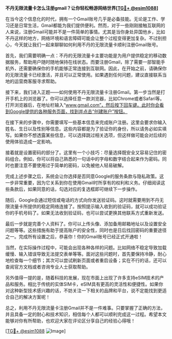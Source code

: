 **不丹无限流量卡怎么注册gmail？让你轻松畅游网络世界[[TG💪+ @esim1088](https://t.me/s/esim1088)]**

在当今这个信息化的时代，拥有一个Gmail账号几乎是必备技能。无论是工作、学习还是日常生活，Gmail都能为我们提供便利。然而，对于一些刚刚接触互联网的人来说，注册Gmail可能并不是一件简单的事情。尤其是当你身处异国他乡，比如不丹这样的地方，网络环境和语言障碍可能会让整个过程变得更加复杂。不过别担心，今天就让我们一起来聊聊如何利用不丹的无限流量卡顺利注册Gmail账号。

首先，我们需要明确一点：不丹的无限流量卡主要功能是为用户提供稳定的移动数据服务，帮助用户随时随地保持在线状态。而要注册Gmail，除了需要一部智能手机外，还需要确保你的手机能够正常连接到互联网。因此，在开始之前，请确保你的无限流量卡已经激活，并且可以正常使用。如果遇到任何问题，建议直接联系当地的运营商客服寻求帮助。

接下来，我们进入正题——如何使用不丹无限流量卡注册Gmail。第一步当然是打开手机上的浏览器了。你可以选择任意一款浏览器，比如Chrome或者Safari等。打开浏览器后，在地址栏输入“www.gmail.com”，然后按下回车键。此时你会看到Google提供的各种服务页面，找到并点击“创建账户”按钮。

在接下来的步骤中，你需要填写一些基本信息来完成账户注册。这里会要求你输入姓名、生日以及性别等信息。这些内容都是为了验证你的身份，所以请务必如实填写。如果你不想透露某些信息，可以选择跳过相关选项，但这样做可能会对后续的使用体验造成一定影响。

接着就是设置密码的部分了。这里有一个小技巧：尽量选择既安全又容易记住的密码组合。例如，你可以将自己熟悉的一句话中的字母和数字结合起来作为密码。同时也要注意不要使用过于简单的密码，以免被他人轻易破解。

完成上述步骤之后，系统会让你选择是否同意Google的服务条款与隐私政策。这一步非常重要，因为它关系到你在使用Gmail时所享有的权利和义务。仔细阅读这些条款后，如果同意的话，勾选对应的复选框即可继续下一步操作。

随后，Google会通过短信或电话的方式向你发送验证码。这时就需要用到不丹无限流量卡所提供的稳定网络连接了。按照提示输入收到的验证码，就可以成功验证你的手机号码了。如果无法收到验证码，也可以尝试更换其他联系方式重新发送。

最后一步就是完善个人资料了。你可以上传头像、添加备用邮箱地址以及设置安全问题等等。这些措施有助于提高账户的安全性，同时也是日后找回密码的重要途径之一。完成所有设置之后，恭喜你！你的Gmail账号已经正式开通啦！

当然，在实际操作过程中，可能会出现各种各样的问题。比如网络不稳定导致加载缓慢、输入错误导致无法提交表单等等。面对这些问题时，首先要保持冷静，耐心地检查每一个细节；其次可以尝试刷新页面或者重启设备；实在不行的话，还可以查阅官方文档或者咨询专业人士获取帮助。

另外值得一提的是，随着科技的发展，现在市面上出现了许多支持eSIM技术的产品和服务。相比于传统的实体SIM卡，eSIM具有更高的灵活性和便捷性。如果你对这种新型技术感兴趣的话，不妨关注一下相关的品牌和平台，说不定能找到更适合自己的解决方案呢！

总之，利用不丹无限流量卡注册Gmail并不是一件难事。只要掌握了正确的方法，并且具备一定的耐心和技术知识，相信每个人都可以顺利完成这一过程。希望本文能够对你有所帮助，也欢迎大家在评论区分享自己的经验心得哦！

[[TG💪+ @esim1088](https://t.me/s/esim1088) ![Image](https://i.postimg.cc/4NQfJmqS/Snipaste-2025-05-13-00-14-12.png)]